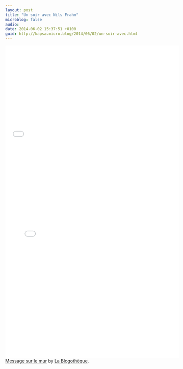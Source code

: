 ```yaml
---
layout: post
title: "Un soir avec Nils Frahm"
microblog: false
audio: 
date: 2014-06-02 15:37:51 +0100
guid: http://kapsa.micro.blog/2014/06/02/un-soir-avec.html
---
```

<iframe src="//www.youtube.com/embed/gu-oQIU45FQ?rel=0" width="545" height="307" frameborder="0" allowfullscreen="allowfullscreen"></iframe>

<iframe src="//instagram.com/p/ot1o8lTTyv/embed/" width="545" height="670" frameborder="0" scrolling="no"></iframe>
<div id="fb-root"></div>
<script>// 
(function(d, s, id) { var js, fjs = d.getElementsByTagName(s)[0]; if (d.getElementById(id)) return; js = d.createElement(s); js.id = id; js.src = "//connect.facebook.net/fr_FR/all.js#xfbml=1"; fjs.parentNode.insertBefore(js, fjs); }(document, 'script', 'facebook-jssdk'));
// ]]></script>
<div class="fb-post" data-href="https://www.facebook.com/blogotheque/posts/10154232199920013" data-width="545">
<div class="fb-xfbml-parse-ignore"><a href="https://www.facebook.com/blogotheque/posts/10154232199920013">Message sur le mur</a> by <a href="https://www.facebook.com/blogotheque">La Blogothèque</a>.</div>
</div>
